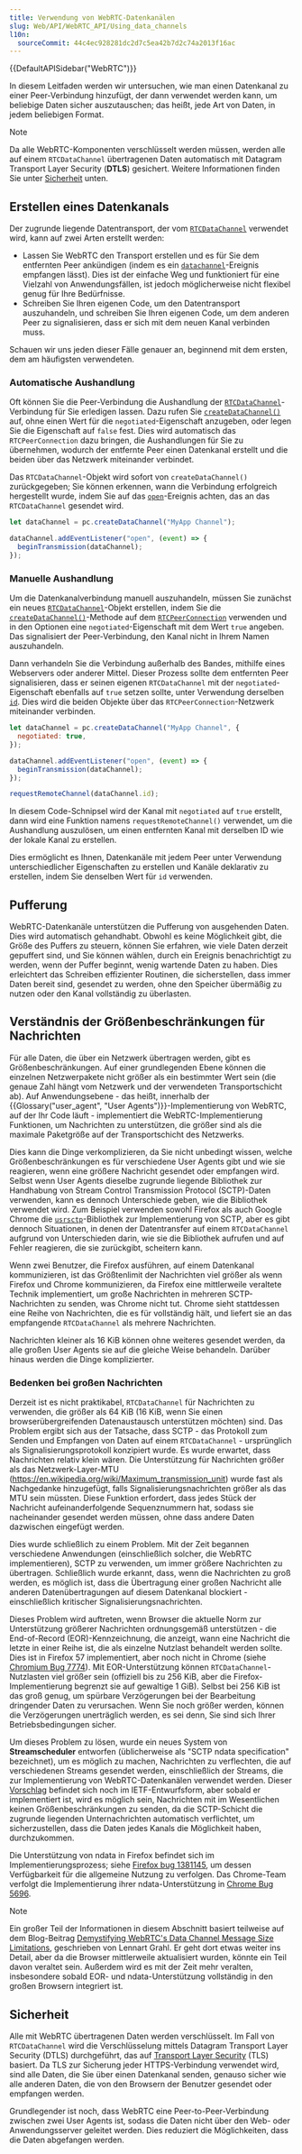 ```yaml
---
title: Verwendung von WebRTC-Datenkanälen
slug: Web/API/WebRTC_API/Using_data_channels
l10n:
  sourceCommit: 44c4ec928281dc2d7c5ea42b7d2c74a2013f16ac
---
```


{{DefaultAPISidebar("WebRTC")}}

In diesem Leitfaden werden wir untersuchen, wie man einen Datenkanal zu einer Peer-Verbindung hinzufügt, der dann verwendet werden kann, um beliebige Daten sicher auszutauschen; das heißt, jede Art von Daten, in jedem beliebigen Format.

> [!NOTE]
> Da alle WebRTC-Komponenten verschlüsselt werden müssen, werden alle auf einem `RTCDataChannel` übertragenen Daten automatisch mit Datagram Transport Layer Security (**DTLS**) gesichert. Weitere Informationen finden Sie unter [Sicherheit](#sicherheit) unten.

## Erstellen eines Datenkanals

Der zugrunde liegende Datentransport, der vom [`RTCDataChannel`](/de/docs/Web/API/RTCDataChannel) verwendet wird, kann auf zwei Arten erstellt werden:

- Lassen Sie WebRTC den Transport erstellen und es für Sie dem entfernten Peer ankündigen (indem es ein [`datachannel`](/de/docs/Web/API/RTCPeerConnection/datachannel_event)-Ereignis empfangen lässt). Dies ist der einfache Weg und funktioniert für eine Vielzahl von Anwendungsfällen, ist jedoch möglicherweise nicht flexibel genug für Ihre Bedürfnisse.
- Schreiben Sie Ihren eigenen Code, um den Datentransport auszuhandeln, und schreiben Sie Ihren eigenen Code, um dem anderen Peer zu signalisieren, dass er sich mit dem neuen Kanal verbinden muss.

Schauen wir uns jeden dieser Fälle genauer an, beginnend mit dem ersten, dem am häufigsten verwendeten.

### Automatische Aushandlung

Oft können Sie die Peer-Verbindung die Aushandlung der [`RTCDataChannel`](/de/docs/Web/API/RTCDataChannel)-Verbindung für Sie erledigen lassen. Dazu rufen Sie [`createDataChannel()`](/de/docs/Web/API/RTCPeerConnection/createDataChannel) auf, ohne einen Wert für die `negotiated`-Eigenschaft anzugeben, oder legen Sie die Eigenschaft auf `false` fest. Dies wird automatisch das `RTCPeerConnection` dazu bringen, die Aushandlungen für Sie zu übernehmen, wodurch der entfernte Peer einen Datenkanal erstellt und die beiden über das Netzwerk miteinander verbindet.

Das `RTCDataChannel`-Objekt wird sofort von `createDataChannel()` zurückgegeben; Sie können erkennen, wann die Verbindung erfolgreich hergestellt wurde, indem Sie auf das [`open`](/de/docs/Web/API/RTCDataChannel/open_event)-Ereignis achten, das an das `RTCDataChannel` gesendet wird.

```js
let dataChannel = pc.createDataChannel("MyApp Channel");

dataChannel.addEventListener("open", (event) => {
  beginTransmission(dataChannel);
});
```

### Manuelle Aushandlung

Um die Datenkanalverbindung manuell auszuhandeln, müssen Sie zunächst ein neues [`RTCDataChannel`](/de/docs/Web/API/RTCDataChannel)-Objekt erstellen, indem Sie die [`createDataChannel()`](/de/docs/Web/API/RTCPeerConnection/createDataChannel)-Methode auf dem [`RTCPeerConnection`](/de/docs/Web/API/RTCPeerConnection) verwenden und in den Optionen eine `negotiated`-Eigenschaft mit dem Wert `true` angeben. Das signalisiert der Peer-Verbindung, den Kanal nicht in Ihrem Namen auszuhandeln.

Dann verhandeln Sie die Verbindung außerhalb des Bandes, mithilfe eines Webservers oder anderer Mittel. Dieser Prozess sollte dem entfernten Peer signalisieren, dass er seinen eigenen `RTCDataChannel` mit der `negotiated`-Eigenschaft ebenfalls auf `true` setzen sollte, unter Verwendung derselben [`id`](/de/docs/Web/API/RTCDataChannel/id). Dies wird die beiden Objekte über das `RTCPeerConnection`-Netzwerk miteinander verbinden.

```js
let dataChannel = pc.createDataChannel("MyApp Channel", {
  negotiated: true,
});

dataChannel.addEventListener("open", (event) => {
  beginTransmission(dataChannel);
});

requestRemoteChannel(dataChannel.id);
```

In diesem Code-Schnipsel wird der Kanal mit `negotiated` auf `true` erstellt, dann wird eine Funktion namens `requestRemoteChannel()` verwendet, um die Aushandlung auszulösen, um einen entfernten Kanal mit derselben ID wie der lokale Kanal zu erstellen.

Dies ermöglicht es Ihnen, Datenkanäle mit jedem Peer unter Verwendung unterschiedlicher Eigenschaften zu erstellen und Kanäle deklarativ zu erstellen, indem Sie denselben Wert für `id` verwenden.

## Pufferung

WebRTC-Datenkanäle unterstützen die Pufferung von ausgehenden Daten. Dies wird automatisch gehandhabt. Obwohl es keine Möglichkeit gibt, die Größe des Puffers zu steuern, können Sie erfahren, wie viele Daten derzeit gepuffert sind, und Sie können wählen, durch ein Ereignis benachrichtigt zu werden, wenn der Puffer beginnt, wenig wartende Daten zu haben. Dies erleichtert das Schreiben effizienter Routinen, die sicherstellen, dass immer Daten bereit sind, gesendet zu werden, ohne den Speicher übermäßig zu nutzen oder den Kanal vollständig zu überlasten.

## Verständnis der Größenbeschränkungen für Nachrichten

Für alle Daten, die über ein Netzwerk übertragen werden, gibt es Größenbeschränkungen. Auf einer grundlegenden Ebene können die einzelnen Netzwerpakete nicht größer als ein bestimmter Wert sein (die genaue Zahl hängt vom Netzwerk und der verwendeten Transportschicht ab). Auf Anwendungsebene - das heißt, innerhalb der {{Glossary("user_agent", "User Agents")}}-Implementierung von WebRTC, auf der Ihr Code läuft - implementiert die WebRTC-Implementierung Funktionen, um Nachrichten zu unterstützen, die größer sind als die maximale Paketgröße auf der Transportschicht des Netzwerks.

Dies kann die Dinge verkomplizieren, da Sie nicht unbedingt wissen, welche Größenbeschränkungen es für verschiedene User Agents gibt und wie sie reagieren, wenn eine größere Nachricht gesendet oder empfangen wird. Selbst wenn User Agents dieselbe zugrunde liegende Bibliothek zur Handhabung von Stream Control Transmission Protocol (SCTP)-Daten verwenden, kann es dennoch Unterschiede geben, wie die Bibliothek verwendet wird. Zum Beispiel verwenden sowohl Firefox als auch Google Chrome die [`usrsctp`](https://github.com/sctplab/usrsctp)-Bibliothek zur Implementierung von SCTP, aber es gibt dennoch Situationen, in denen der Datentransfer auf einem `RTCDataChannel` aufgrund von Unterschieden darin, wie sie die Bibliothek aufrufen und auf Fehler reagieren, die sie zurückgibt, scheitern kann.

Wenn zwei Benutzer, die Firefox ausführen, auf einem Datenkanal kommunizieren, ist das Größtenlimit der Nachrichten viel größer als wenn Firefox und Chrome kommunizieren, da Firefox eine mittlerweile veraltete Technik implementiert, um große Nachrichten in mehreren SCTP-Nachrichten zu senden, was Chrome nicht tut. Chrome sieht stattdessen eine Reihe von Nachrichten, die es für vollständig hält, und liefert sie an das empfangende `RTCDataChannel` als mehrere Nachrichten.

Nachrichten kleiner als 16 KiB können ohne weiteres gesendet werden, da alle großen User Agents sie auf die gleiche Weise behandeln. Darüber hinaus werden die Dinge komplizierter.

### Bedenken bei großen Nachrichten

Derzeit ist es nicht praktikabel, `RTCDataChannel` für Nachrichten zu verwenden, die größer als 64 KiB (16 KiB, wenn Sie einen browserübergreifenden Datenaustausch unterstützen möchten) sind. Das Problem ergibt sich aus der Tatsache, dass SCTP - das Protokoll zum Senden und Empfangen von Daten auf einem `RTCDataChannel` - ursprünglich als Signalisierungsprotokoll konzipiert wurde. Es wurde erwartet, dass Nachrichten relativ klein wären. Die Unterstützung für Nachrichten größer als das Netzwerk-Layer-MTU (https://en.wikipedia.org/wiki/Maximum_transmission_unit) wurde fast als Nachgedanke hinzugefügt, falls Signalisierungsnachrichten größer als das MTU sein müssten. Diese Funktion erfordert, dass jedes Stück der Nachricht aufeinanderfolgende Sequenznummern hat, sodass sie nacheinander gesendet werden müssen, ohne dass andere Daten dazwischen eingefügt werden.

Dies wurde schließlich zu einem Problem. Mit der Zeit begannen verschiedene Anwendungen (einschließlich solcher, die WebRTC implementieren), SCTP zu verwenden, um immer größere Nachrichten zu übertragen. Schließlich wurde erkannt, dass, wenn die Nachrichten zu groß werden, es möglich ist, dass die Übertragung einer großen Nachricht alle anderen Datenübertragungen auf diesem Datenkanal blockiert - einschließlich kritischer Signalisierungsnachrichten.

Dieses Problem wird auftreten, wenn Browser die aktuelle Norm zur Unterstützung größerer Nachrichten ordnungsgemäß unterstützen - die End-of-Record (EOR)-Kennzeichnung, die anzeigt, wann eine Nachricht die letzte in einer Reihe ist, die als einzelne Nutzlast behandelt werden sollte. Dies ist in Firefox 57 implementiert, aber noch nicht in Chrome (siehe [Chromium Bug 7774](https://bugs.chromium.org/p/webrtc/issues/detail?id=7774)). Mit EOR-Unterstützung können `RTCDataChannel`-Nutzlasten viel größer sein (offiziell bis zu 256 KiB, aber die Firefox-Implementierung begrenzt sie auf gewaltige 1 GiB). Selbst bei 256 KiB ist das groß genug, um spürbare Verzögerungen bei der Bearbeitung dringender Daten zu verursachen. Wenn Sie noch größer werden, können die Verzögerungen unerträglich werden, es sei denn, Sie sind sich Ihrer Betriebsbedingungen sicher.

Um dieses Problem zu lösen, wurde ein neues System von **Streamscheduler** entworfen (üblicherweise als "SCTP ndata specification" bezeichnet), um es möglich zu machen, Nachrichten zu verflechten, die auf verschiedenen Streams gesendet werden, einschließlich der Streams, die zur Implementierung von WebRTC-Datenkanälen verwendet werden. Dieser [Vorschlag](https://datatracker.ietf.org/doc/html/draft-ietf-tsvwg-sctp-ndata) befindet sich noch im IETF-Entwurfsform, aber sobald er implementiert ist, wird es möglich sein, Nachrichten mit im Wesentlichen keinen Größenbeschränkungen zu senden, da die SCTP-Schicht die zugrunde liegenden Unternachrichten automatisch verflichtet, um sicherzustellen, dass die Daten jedes Kanals die Möglichkeit haben, durchzukommen.

Die Unterstützung von ndata in Firefox befindet sich im Implementierungsprozess; siehe [Firefox bug 1381145](https://bugzil.la/1381145), um dessen Verfügbarkeit für die allgemeine Nutzung zu verfolgen. Das Chrome-Team verfolgt die Implementierung ihrer ndata-Unterstützung in [Chrome Bug 5696](https://bugs.chromium.org/p/webrtc/issues/detail?id=5696).

> [!NOTE]
> Ein großer Teil der Informationen in diesem Abschnitt basiert teilweise auf dem Blog-Beitrag [Demystifying WebRTC's Data Channel Message Size Limitations](https://lgrahl.de/articles/demystifying-webrtc-dc-size-limit.html), geschrieben von Lennart Grahl. Er geht dort etwas weiter ins Detail, aber da die Browser mittlerweile aktualisiert wurden, könnte ein Teil davon veraltet sein. Außerdem wird es mit der Zeit mehr veralten, insbesondere sobald EOR- und ndata-Unterstützung vollständig in den großen Browsern integriert ist.

## Sicherheit

Alle mit WebRTC übertragenen Daten werden verschlüsselt. Im Fall von `RTCDataChannel` wird die Verschlüsselung mittels Datagram Transport Layer Security (DTLS) durchgeführt, das auf [Transport Layer Security](/de/docs/Web/Security/Transport_Layer_Security) (TLS) basiert. Da TLS zur Sicherung jeder HTTPS-Verbindung verwendet wird, sind alle Daten, die Sie über einen Datenkanal senden, genauso sicher wie alle anderen Daten, die von den Browsern der Benutzer gesendet oder empfangen werden.

Grundlegender ist noch, dass WebRTC eine Peer-to-Peer-Verbindung zwischen zwei User Agents ist, sodass die Daten nicht über den Web- oder Anwendungsserver geleitet werden. Dies reduziert die Möglichkeiten, dass die Daten abgefangen werden.
